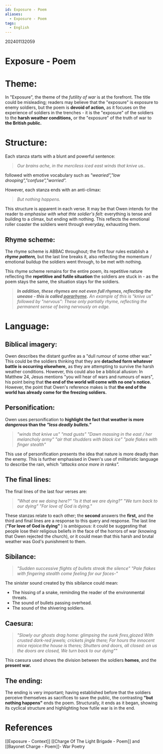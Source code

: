 ```yaml
---
id: Exposure - Poem
aliases:
  - Exposure - Poem
tags:
  - English
---
```

202401132059



# Exposure - Poem

# Theme:

In "Exposure", the theme of the *futility of war* is at the forefront. The title could be misleading; readers may believe that the "exposure" is exposure to enemy soldiers, but the poem is **devoid of action,** as it focuses on the experience of soldiers in the trenches - it is the "exposure" of the soldiers to the **harsh weather conditions,** or the "exposure" of the truth of war to **the British public.** 

# Structure:

Each stanza starts with a blunt and powerful sentence:
>*Our brains ache, in the merciless iced east winds that knive us..*

followed with emotive vocabulary such as *"wearied","low drooping","confuse","worried".* 

However, each stanza ends with an anti-climax:
>*But nothing happens.* 

This structure is apparent in each verse. It may be that Owen intends for the reader to *emphasise with what thte soldier's felt:* everything is tense and building to a climax, but ending with nothing.
This reflects the emotional roller coaster the soldiers went through everyday, exhausting them.

## Rhyme scheme:

The rhyme scheme is ABBAC throughout; the first four rules establish a ***rhyme pattern,*** but the last line breaks it, also reflecting the momentum / emotional buildup the soldiers went through, to be met with nothing.

This rhyme scheme remains for the entire poem, its repetitive nature reflecting the **repetitive and futile situation** the soldiers are stuck in - as the poem stays the same, the situation stays for the soldiers.

>***In addition, these rhymes are not even full rhymes, reflecting the unease - this is called <u>pararhyme</u>.***
>*An example of this is "knive us" followed by "nervous": These only partially rhyme, reflecting the permanent sense of being nervously on edge.* 

# Language:

## Biblical imagery:

Owen describes the distant gunfire as a "dull rumour of some other war." This could be the soldiers thinking that they are **detached form whatever battle is occurring elsewhere,** as they are attempting to survive the harsh weather conditions. However, this could also be a biblical allusion: In Matthew 24, Jesus mentions "you will hear of wars and rumours of wars", his point being that **the end of the world will come with no one's notice.** However, the point that Owen's reference makes is that **the end of the world has already come for the freezing soldiers.** 

## Personification:

Owen uses personification to **highlight the fact that weather is more *dangerous* than the *"less deadly bullets."*** 

>*"winds that knive us"*
>*"mad gusts"* 
>*"Dawn massing in the east / her melancholy army"* 
>*"air that shudders with black ice"* 
>*"pale flakes with finger stealth"* 

This use of personification presents the idea that nature is more deadly than the enemy. This is further emphasised in Owen's use of militaristic language to describe the rain, which *"attacks once more in ranks".* 
## The final lines:

The final lines of the last four verses are:

>*"What are we doing here?"*
>*"Is it that we are dying?"*
>*"We turn back to our dying"*
>*"For love of God is dying."*

These stanzas relate to each other; the **second** answers the **first,** and the third and final lines are a response to this query and response. The last line (**"For love of God is dying"** ) is ambiguous: it could be suggesting that people lose their religious beliefs in the face of the horrors of war (knowing that Owen rejected the church), or it could mean that this harsh and brutal weather was God's punishment to them.

## Sibilance:

>*"Sudden successive flights of bullets streak the silence"* 
>*"Pale flakes with fingering stealth come feeling for our faces-"* 

The sinister sound created by this sibilance could mean:
- The hissing of a snake, reminding the reader of the environmental threats.
- The sound of bullets passing overhead.
- The sound of the shivering soldiers.

## Caesura:
>*"Slowly our ghosts drag home: glimpsing the sunk fires,glozed*
>*With crusted dark-red jewels; crickets jingle there;*
>*For hours the innocent mice rejoice:the house is theres;*
>*Shutters and doors, all closed: on us the doors are closed,*
>*We turn back to our dying""* 

This caesura used shows the division between the soldiers **homes**, and the **present war.** 

## The ending:

The ending is very important; having established before that the soldiers perceive themselves as sacrifices to save the public, the contrasting **"but nothing happens"** ends the poem. Structurally, it ends as it began, showing its cyclical structure and highlighting how futile war is in the end.
# **References**
[[Exposure - Context]]
[[Charge Of The Light Brigade - Poem]] and [[Bayonet Charge - Poem]]- War Poetry
